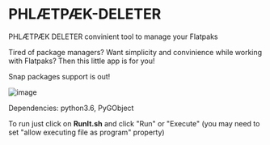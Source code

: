 # PHLÆTPÆK-DELETER
PHLÆTPÆK DELETER convinient tool to manage your Flatpaks

Tired of package managers? Want simplicity and convinience while working with Flatpaks?
Then this little app is for you!

Snap packages support is out!

![image](https://user-images.githubusercontent.com/119310712/206509774-12b51fec-6cc8-4f8a-9b71-9c2aa5791fa2.png)

Dependencies: python3.6, PyGObject


To run just click on <b>RunIt.sh</b> and click "Run" or "Execute" 
(you may need to set "allow executing file as program" property)
